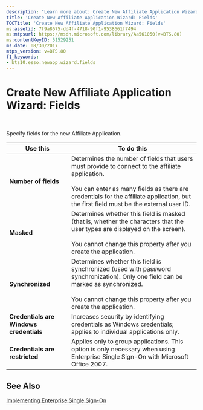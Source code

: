 ```yaml
---
description: "Learn more about: Create New Affiliate Application Wizard: Fields"
title: 'Create New Affiliate Application Wizard: Fields'
TOCTitle: 'Create New Affiliate Application Wizard: Fields'
ms:assetid: 7f9a8675-dd4f-4718-90f1-9538661f7494
ms:mtpsurl: https://msdn.microsoft.com/library/Aa561050(v=BTS.80)
ms:contentKeyID: 51529251
ms.date: 08/30/2017
mtps_version: v=BTS.80
f1_keywords:
- bts10.esso.newapp.wizard.fields
---
```


# Create New Affiliate Application Wizard: Fields

 

Specify fields for the new Affiliate Application.

<table>
<thead>
<tr class="header">
<th>Use this</th>
<th>To do this</th>
</tr>
</thead>
<tbody>
<tr class="odd">
<td><strong>Number of fields</strong></td>
<td>Determines the number of fields that users must provide to connect to the affiliate application.<br />
<br />
You can enter as many fields as there are credentials for the affiliate application, but the first field must be the external user ID.</td>
</tr>
<tr class="even">
<td><strong>Masked</strong></td>
<td>Determines whether this field is masked (that is, whether the characters that the user types are displayed on the screen).<br />
<br />
You cannot change this property after you create the application.</td>
</tr>
<tr class="odd">
<td><strong>Synchronized</strong></td>
<td>Determines whether this field is synchronized (used with password synchronization). Only one field can be marked as synchronized.<br />
<br />
You cannot change this property after you create the application.</td>
</tr>
<tr class="even">
<td><strong>Credentials are Windows credentials</strong></td>
<td>Increases security by identifying credentials as Windows credentials; applies to individual applications only.</td>
</tr>
<tr class="odd">
<td><strong>Credentials are restricted</strong></td>
<td>Applies only to group applications. This option is only necessary when using Enterprise Single Sign-On with Microsoft Office 2007.</td>
</tr>
</tbody>
</table>


## See Also

[Implementing Enterprise Single Sign-On](https://msdn.microsoft.com/library/aa558712\(v=bts.80\))

